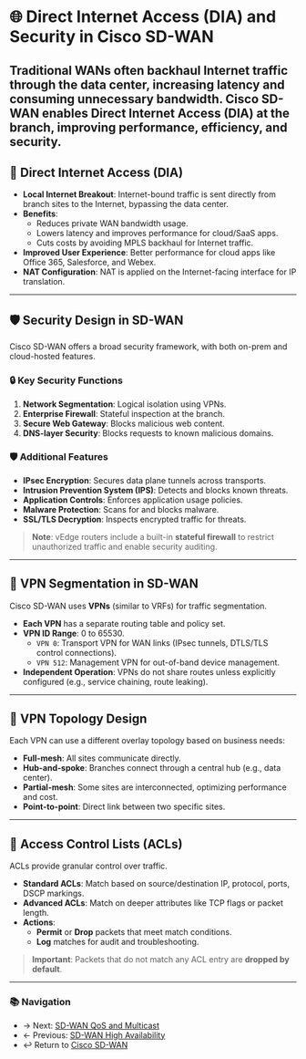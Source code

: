 # 🌐 Direct Internet Access (DIA) and Security in Cisco SD-WAN

Traditional WANs often backhaul Internet traffic through the data center, increasing latency and consuming unnecessary bandwidth.
Cisco SD-WAN enables Direct Internet Access (DIA) at the branch, improving performance, efficiency, and security.
---

## 🚀 Direct Internet Access (DIA)

- **Local Internet Breakout**: Internet-bound traffic is sent directly from branch sites to the Internet, bypassing the data center.
- **Benefits**:
  - Reduces private WAN bandwidth usage.
  - Lowers latency and improves performance for cloud/SaaS apps.
  - Cuts costs by avoiding MPLS backhaul for Internet traffic.
- **Improved User Experience**: Better performance for cloud apps like Office 365, Salesforce, and Webex.
- **NAT Configuration**: NAT is applied on the Internet-facing interface for IP translation.

---

## 🛡️ Security Design in SD-WAN

Cisco SD-WAN offers a broad security framework, with both on-prem and cloud-hosted features.

### 🔒 Key Security Functions
1. **Network Segmentation**: Logical isolation using VPNs.  
2. **Enterprise Firewall**: Stateful inspection at the branch.  
3. **Secure Web Gateway**: Blocks malicious web content.  
4. **DNS-layer Security**: Blocks requests to known malicious domains.

### 🛡️ Additional Features
- **IPsec Encryption**:  Secures data plane tunnels across transports.
- **Intrusion Prevention System (IPS)**: Detects and blocks known threats.  
- **Application Controls**: Enforces application usage policies.
- **Malware Protection**: Scans for and blocks malware.
- **SSL/TLS Decryption**: Inspects encrypted traffic for threats.

> **Note**: vEdge routers include a built-in **stateful firewall** to restrict unauthorized traffic and enable security auditing.

---

## 🧩 VPN Segmentation in SD-WAN

Cisco SD-WAN uses **VPNs** (similar to VRFs) for traffic segmentation.

- **Each VPN** has a separate routing table and policy set.
- **VPN ID Range**: 0 to 65530.
  - `VPN 0`: Transport VPN for WAN links (IPsec tunnels, DTLS/TLS control connections).
  - `VPN 512`: Management VPN for out-of-band device management.
- **Independent Operation**: VPNs do not share routes unless explicitly configured (e.g., service chaining, route leaking).

---

## 🔀 VPN Topology Design

Each VPN can use a different overlay topology based on business needs:

- **Full-mesh**: All sites communicate directly. 
- **Hub-and-spoke**: Branches connect through a central hub (e.g., data center). 
- **Partial-mesh**: Some sites are interconnected, optimizing performance and cost.
- **Point-to-point**: Direct link between two specific sites.

---

## 📜 Access Control Lists (ACLs)

ACLs provide granular control over traffic.

- **Standard ACLs**: Match based on source/destination IP, protocol, ports, DSCP markings.
- **Advanced ACLs**: Match on deeper attributes like TCP flags or packet length.
- **Actions**:
  - **Permit** or **Drop** packets that meet match conditions.
  - **Log** matches for audit and troubleshooting.

> **Important**: Packets that do not match any ACL entry are **dropped by default**.

---

### 📚 Navigation
- → Next: [SD-WAN QoS and Multicast](./sd-wan-qos.md)
- ← Previous: [SD-WAN High Availability](./sd-wan-high-availability.md)
- ↩ Return to [Cisco SD-WAN](./README.md)
